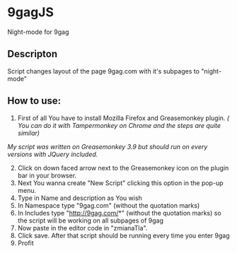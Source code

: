 # 9gagJS
Night-mode for 9gag

## Descripton

Script changes layout of the page 9gag.com with it's subpages to "night-mode"

## How to use:

1. First of all You have to install Mozilla Firefox and Greasemonkey plugin. *( You can do it with Tampermonkey on Chrome and the steps are quite similar)*

*My script was written on Greasemonkey 3.9 but should run on every versions with JQuery included.*

2. Click on down faced arrow next to the Greasemonkey icon on the plugin bar in your browser.
3. Next You wanna create "New Script" clicking this option in the pop-up menu.
4. Type in Name and description as You wish
5. In Namespace type "9gag.com" (without the quotation marks)
6. In Includes type "http://9gag.com/*" (without the quotation marks) so the script will be working on all subpages of 9gag
7. Now paste in the editor code in "zmianaTla".
8. Click save. After that script should be running every time you enter 9gag
9. Profit

